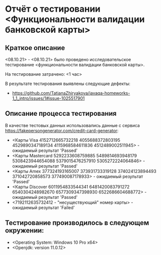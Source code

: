# Отчёт о тестировании <Функциональности валидации банковской карты>

## Краткое описание

<08.10.21> - <08.10.21> было проведено исследовательское тестирование <функциональности валидации банковской карты>.

На тестирование затрачено: <1 час>

В результате тестирования выявлены следующие дефекты:
* <https://github.com/TatianaZhiryakova/javaqa-homeworks-1_1_intro/issues/1#issue-1025517901>


## Описание процесса тестирования

В качестве тестовых данных использовались данные с сервиса <https://fakepersongenerator.com/credit-card-generator>:
* <Карты Visa 4152712665732218 4055688372803195 4529890347189134 4115968584611836 4512489002511945> - ожидаемый результат 'Passed'
* <Карты Mastercard 5292233608759885 5489814693948179 5308423944654088 5379015476257910 5305272224064846> - ожидаемый результат 'Passed'
* <Карты Amex 377324193165007 373931733319128 374024123894493 371042720858573 377490087178933> - ожидаемый результат 'Passed'
* <Карты Discover 6011954833544341 6481420083791272 6540304248982670 6577309347398930 6522686604688772> - ожидаемый результат 'Passed'
* <7192112635732412 - "несуществующий" номер карты> - ожидаемый результат 'Failed'


## Тестирование производилось в следующем окружении:

* <Operating System: Windows 10 Pro x64>
* <Openjdk: version 11.0.12>
